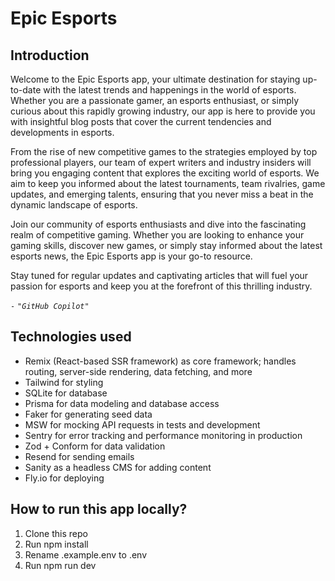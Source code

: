 # Epic Esports

## Introduction

Welcome to the Epic Esports app, your ultimate destination for staying
up-to-date with the latest trends and happenings in the world of esports.
Whether you are a passionate gamer, an esports enthusiast, or simply curious
about this rapidly growing industry, our app is here to provide you with
insightful blog posts that cover the current tendencies and developments in
esports.

From the rise of new competitive games to the strategies employed by top
professional players, our team of expert writers and industry insiders will
bring you engaging content that explores the exciting world of esports. We aim
to keep you informed about the latest tournaments, team rivalries, game updates,
and emerging talents, ensuring that you never miss a beat in the dynamic
landscape of esports.

Join our community of esports enthusiasts and dive into the fascinating realm of
competitive gaming. Whether you are looking to enhance your gaming skills,
discover new games, or simply stay informed about the latest esports news, the
Epic Esports app is your go-to resource.

Stay tuned for regular updates and captivating articles that will fuel your
passion for esports and keep you at the forefront of this thrilling industry.

`-` _`"GitHub Copilot"`_

## Technologies used

- Remix (React-based SSR framework) as core framework; handles routing,
  server-side rendering, data fetching, and more
- Tailwind for styling
- SQLite for database
- Prisma for data modeling and database access
- Faker for generating seed data
- MSW for mocking API requests in tests and development
- Sentry for error tracking and performance monitoring in production
- Zod + Conform for data validation
- Resend for sending emails
- Sanity as a headless CMS for adding content
- Fly.io for deploying

## How to run this app locally?

1. Clone this repo
2. Run npm install
3. Rename .example.env to .env
4. Run npm run dev
